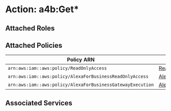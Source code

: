 # Action: a4b:Get*

## Attached Roles

## Attached Policies

| Policy ARN | Policy Name |
|------------|-------------|
| `arn:aws:iam::aws:policy/ReadOnlyAccess` | [ReadOnlyAccess](../policies.md#readonlyaccess) |
| `arn:aws:iam::aws:policy/AlexaForBusinessReadOnlyAccess` | [AlexaForBusinessReadOnlyAccess](../policies.md#alexaforbusinessreadonlyaccess) |
| `arn:aws:iam::aws:policy/AlexaForBusinessGatewayExecution` | [AlexaForBusinessGatewayExecution](../policies.md#alexaforbusinessgatewayexecution) |

## Associated Services

